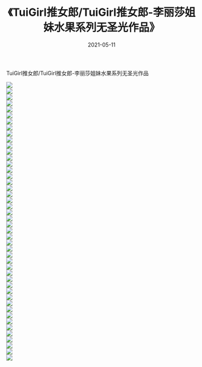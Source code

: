 ﻿---
layout: post
title:  《TuiGirl推女郎/TuiGirl推女郎-李丽莎姐妹水果系列无圣光作品》
date:   2021-05-11
img: http://pic.660000.xyz/1:/网络美图/2021/TuiGirl推女郎/TuiGirl推女郎-李丽莎姐妹水果系列无圣光作品/000.jpg
categories: [美女, 清纯, 唯美]
---

TuiGirl推女郎/TuiGirl推女郎-李丽莎姐妹水果系列无圣光作品

 ![](http://pic.660000.xyz/1:/网络美图/2021/TuiGirl推女郎/TuiGirl推女郎-李丽莎姐妹水果系列无圣光作品/001.jpg) <br>![](http://pic.660000.xyz/1:/网络美图/2021/TuiGirl推女郎/TuiGirl推女郎-李丽莎姐妹水果系列无圣光作品/002.jpg) <br>![](http://pic.660000.xyz/1:/网络美图/2021/TuiGirl推女郎/TuiGirl推女郎-李丽莎姐妹水果系列无圣光作品/003.jpg) <br>![](http://pic.660000.xyz/1:/网络美图/2021/TuiGirl推女郎/TuiGirl推女郎-李丽莎姐妹水果系列无圣光作品/004.jpg) <br>![](http://pic.660000.xyz/1:/网络美图/2021/TuiGirl推女郎/TuiGirl推女郎-李丽莎姐妹水果系列无圣光作品/005.jpg) <br>![](http://pic.660000.xyz/1:/网络美图/2021/TuiGirl推女郎/TuiGirl推女郎-李丽莎姐妹水果系列无圣光作品/006.jpg) <br>![](http://pic.660000.xyz/1:/网络美图/2021/TuiGirl推女郎/TuiGirl推女郎-李丽莎姐妹水果系列无圣光作品/007.jpg) <br>![](http://pic.660000.xyz/1:/网络美图/2021/TuiGirl推女郎/TuiGirl推女郎-李丽莎姐妹水果系列无圣光作品/008.jpg) <br>![](http://pic.660000.xyz/1:/网络美图/2021/TuiGirl推女郎/TuiGirl推女郎-李丽莎姐妹水果系列无圣光作品/009.jpg) <br>![](http://pic.660000.xyz/1:/网络美图/2021/TuiGirl推女郎/TuiGirl推女郎-李丽莎姐妹水果系列无圣光作品/010.jpg) <br>![](http://pic.660000.xyz/1:/网络美图/2021/TuiGirl推女郎/TuiGirl推女郎-李丽莎姐妹水果系列无圣光作品/011.jpg) <br>![](http://pic.660000.xyz/1:/网络美图/2021/TuiGirl推女郎/TuiGirl推女郎-李丽莎姐妹水果系列无圣光作品/012.jpg) <br>![](http://pic.660000.xyz/1:/网络美图/2021/TuiGirl推女郎/TuiGirl推女郎-李丽莎姐妹水果系列无圣光作品/013.jpg) <br>![](http://pic.660000.xyz/1:/网络美图/2021/TuiGirl推女郎/TuiGirl推女郎-李丽莎姐妹水果系列无圣光作品/014.jpg) <br>![](http://pic.660000.xyz/1:/网络美图/2021/TuiGirl推女郎/TuiGirl推女郎-李丽莎姐妹水果系列无圣光作品/015.jpg) <br>![](http://pic.660000.xyz/1:/网络美图/2021/TuiGirl推女郎/TuiGirl推女郎-李丽莎姐妹水果系列无圣光作品/016.jpg) <br>![](http://pic.660000.xyz/1:/网络美图/2021/TuiGirl推女郎/TuiGirl推女郎-李丽莎姐妹水果系列无圣光作品/017.jpg) <br>![](http://pic.660000.xyz/1:/网络美图/2021/TuiGirl推女郎/TuiGirl推女郎-李丽莎姐妹水果系列无圣光作品/018.jpg) <br>![](http://pic.660000.xyz/1:/网络美图/2021/TuiGirl推女郎/TuiGirl推女郎-李丽莎姐妹水果系列无圣光作品/019.jpg) <br>![](http://pic.660000.xyz/1:/网络美图/2021/TuiGirl推女郎/TuiGirl推女郎-李丽莎姐妹水果系列无圣光作品/020.jpg) <br>![](http://pic.660000.xyz/1:/网络美图/2021/TuiGirl推女郎/TuiGirl推女郎-李丽莎姐妹水果系列无圣光作品/021.jpg) <br>![](http://pic.660000.xyz/1:/网络美图/2021/TuiGirl推女郎/TuiGirl推女郎-李丽莎姐妹水果系列无圣光作品/022.jpg) <br>![](http://pic.660000.xyz/1:/网络美图/2021/TuiGirl推女郎/TuiGirl推女郎-李丽莎姐妹水果系列无圣光作品/023.jpg) <br>![](http://pic.660000.xyz/1:/网络美图/2021/TuiGirl推女郎/TuiGirl推女郎-李丽莎姐妹水果系列无圣光作品/024.jpg) <br>![](http://pic.660000.xyz/1:/网络美图/2021/TuiGirl推女郎/TuiGirl推女郎-李丽莎姐妹水果系列无圣光作品/025.jpg) <br>![](http://pic.660000.xyz/1:/网络美图/2021/TuiGirl推女郎/TuiGirl推女郎-李丽莎姐妹水果系列无圣光作品/026.jpg) <br>![](http://pic.660000.xyz/1:/网络美图/2021/TuiGirl推女郎/TuiGirl推女郎-李丽莎姐妹水果系列无圣光作品/027.jpg) <br>![](http://pic.660000.xyz/1:/网络美图/2021/TuiGirl推女郎/TuiGirl推女郎-李丽莎姐妹水果系列无圣光作品/028.jpg) <br>![](http://pic.660000.xyz/1:/网络美图/2021/TuiGirl推女郎/TuiGirl推女郎-李丽莎姐妹水果系列无圣光作品/029.jpg) <br>![](http://pic.660000.xyz/1:/网络美图/2021/TuiGirl推女郎/TuiGirl推女郎-李丽莎姐妹水果系列无圣光作品/030.jpg) <br>![](http://pic.660000.xyz/1:/网络美图/2021/TuiGirl推女郎/TuiGirl推女郎-李丽莎姐妹水果系列无圣光作品/031.jpg) <br>![](http://pic.660000.xyz/1:/网络美图/2021/TuiGirl推女郎/TuiGirl推女郎-李丽莎姐妹水果系列无圣光作品/032.jpg) <br>![](http://pic.660000.xyz/1:/网络美图/2021/TuiGirl推女郎/TuiGirl推女郎-李丽莎姐妹水果系列无圣光作品/033.jpg) <br>![](http://pic.660000.xyz/1:/网络美图/2021/TuiGirl推女郎/TuiGirl推女郎-李丽莎姐妹水果系列无圣光作品/034.jpg) <br>![](http://pic.660000.xyz/1:/网络美图/2021/TuiGirl推女郎/TuiGirl推女郎-李丽莎姐妹水果系列无圣光作品/035.jpg) <br>![](http://pic.660000.xyz/1:/网络美图/2021/TuiGirl推女郎/TuiGirl推女郎-李丽莎姐妹水果系列无圣光作品/036.jpg) <br>![](http://pic.660000.xyz/1:/网络美图/2021/TuiGirl推女郎/TuiGirl推女郎-李丽莎姐妹水果系列无圣光作品/037.jpg) <br>![](http://pic.660000.xyz/1:/网络美图/2021/TuiGirl推女郎/TuiGirl推女郎-李丽莎姐妹水果系列无圣光作品/038.jpg) <br>![](http://pic.660000.xyz/1:/网络美图/2021/TuiGirl推女郎/TuiGirl推女郎-李丽莎姐妹水果系列无圣光作品/039.jpg) <br>![](http://pic.660000.xyz/1:/网络美图/2021/TuiGirl推女郎/TuiGirl推女郎-李丽莎姐妹水果系列无圣光作品/040.jpg) <br>![](http://pic.660000.xyz/1:/网络美图/2021/TuiGirl推女郎/TuiGirl推女郎-李丽莎姐妹水果系列无圣光作品/041.jpg) <br>![](http://pic.660000.xyz/1:/网络美图/2021/TuiGirl推女郎/TuiGirl推女郎-李丽莎姐妹水果系列无圣光作品/042.jpg) <br>![](http://pic.660000.xyz/1:/网络美图/2021/TuiGirl推女郎/TuiGirl推女郎-李丽莎姐妹水果系列无圣光作品/043.jpg) <br>![](http://pic.660000.xyz/1:/网络美图/2021/TuiGirl推女郎/TuiGirl推女郎-李丽莎姐妹水果系列无圣光作品/044.jpg) <br>![](http://pic.660000.xyz/1:/网络美图/2021/TuiGirl推女郎/TuiGirl推女郎-李丽莎姐妹水果系列无圣光作品/045.jpg) <br>![](http://pic.660000.xyz/1:/网络美图/2021/TuiGirl推女郎/TuiGirl推女郎-李丽莎姐妹水果系列无圣光作品/046.jpg) <br>